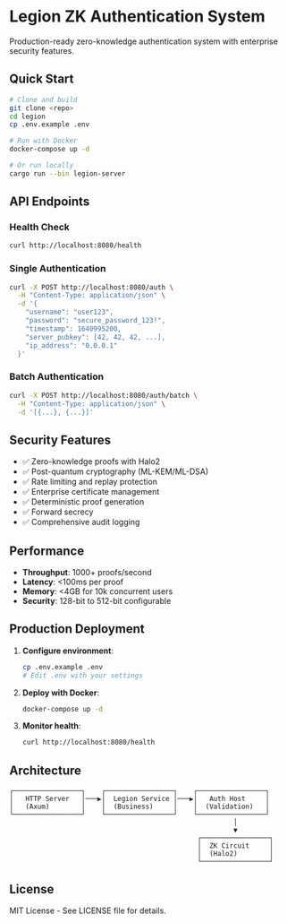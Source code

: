 # Legion ZK Authentication System

Production-ready zero-knowledge authentication system with enterprise security features.

## Quick Start

```bash
# Clone and build
git clone <repo>
cd legion
cp .env.example .env

# Run with Docker
docker-compose up -d

# Or run locally
cargo run --bin legion-server
```

## API Endpoints

### Health Check
```bash
curl http://localhost:8080/health
```

### Single Authentication
```bash
curl -X POST http://localhost:8080/auth \
  -H "Content-Type: application/json" \
  -d '{
    "username": "user123",
    "password": "secure_password_123!",
    "timestamp": 1640995200,
    "server_pubkey": [42, 42, 42, ...],
    "ip_address": "0.0.0.1"
  }'
```

### Batch Authentication
```bash
curl -X POST http://localhost:8080/auth/batch \
  -H "Content-Type: application/json" \
  -d '[{...}, {...}]'
```

## Security Features

- ✅ Zero-knowledge proofs with Halo2
- ✅ Post-quantum cryptography (ML-KEM/ML-DSA)
- ✅ Rate limiting and replay protection
- ✅ Enterprise certificate management
- ✅ Deterministic proof generation
- ✅ Forward secrecy
- ✅ Comprehensive audit logging

## Performance

- **Throughput**: 1000+ proofs/second
- **Latency**: <100ms per proof
- **Memory**: <4GB for 10k concurrent users
- **Security**: 128-bit to 512-bit configurable

## Production Deployment

1. **Configure environment**:
   ```bash
   cp .env.example .env
   # Edit .env with your settings
   ```

2. **Deploy with Docker**:
   ```bash
   docker-compose up -d
   ```

3. **Monitor health**:
   ```bash
   curl http://localhost:8080/health
   ```

## Architecture

```
┌─────────────────┐    ┌─────────────────┐    ┌─────────────────┐
│   HTTP Server   │───▶│  Legion Service │───▶│   Auth Host     │
│   (Axum)        │    │  (Business)     │    │  (Validation)   │
└─────────────────┘    └─────────────────┘    └─────────────────┘
                                                        │
                                                        ▼
                                               ┌─────────────────┐
                                               │  ZK Circuit     │
                                               │  (Halo2)        │
                                               └─────────────────┘
```

## License

MIT License - See LICENSE file for details.
